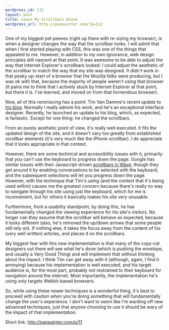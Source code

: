 ```yaml
--- 
wordpress_id: 112
layout: post
title: Leave My Scrollbars Alone
wordpress_url: http://panpainter.com/?p=112
---
```

One of my biggest pet peeves (right up there with re-sizing my browser), is when a designer changes the way that the scrollbar looks. I will admit that when I first started playing with CSS, this was one of the things that appealed to me. However, in addition to my own ignorance, web design principles still nascent at that point. It was awesome to be able to adjust the way that Internet Explorer's scrollbars looked: I could adjust the aesthetic of the scrollbar to match the way that my site was designed. It didn't work in that pesky up-start of a browser that the Mozilla folks were producing, but I was ok with that, because the majority of people weren't using that browser (it pains me to think that I actively stuck by Internet Explorer at that point, but there it is. I've learned, and moved on from that horrendous browser).

Now, all of this reminiscing has a point: Tim Van Damme's recent update to [his blog](http://maxvoltar.com). Normally I really admire his work, and he's an exceptional interface designer. Recently, he launched an update to his blog, which, as expected, is fantastic. Except for one thing: he changed the scrollbars.

From an purely aesthetic point of view, it's really well executed. It fits the updated design of the site, and it doesn't vary too greatly from established scrollbar elements (it's very much like the iPhone scrollbar). I do appreciate that it looks appropriate in that context.

However, there are some technical and accessibility issues with it, primarily that you can't use the keyboard to progress down the page. Google has similar issues with their Javascript-driven [scrollbars in Wave](http://ignorethecode.net/blog/2009/11/15/google_waves_scrollbars), though they get around it by enabling conversations to be selected with the keyboard, and the subsequent selections will let you progress down the page. However, with the technique that Tim's using (and the context that it's being used within) causes me the greatest concern because there's really no way to navigate through his site using just the keyboard, which for me is inconvenient, but for others it basically makes his site very unusable.

Furthermore, from a usability standpoint, by doing this, he has fundamentally changed the viewing experience for his site's visitors. No longer can they assume that the scrollbar will behave as expected, because it looks different (also, he's removed the up/down arrows that some people still rely on). If nothing else, it takes the focus away from the content of his (very well written) articles, and places it on the scrollbars.

My biggest fear with this new implementation is that many of the copy-cat designers out there will see what he's done (which is pushing the envelope, and usually a Very Good Thing) and will implement that without thinking about the impact. I think Tim can get away with it (although, again, I find it annoying) because his implementation is well executed, and his target audience is, for the most part, probably not restrained to their keyboard for navigation around the internet. Most importantly, the implementation he's using only targets Webkit-based browsers.

So, while using these newer techniques is a wonderful thing, it's best to proceed with caution when you're doing something that will fundamentally change the user's experience. I don't want to seem like I'm warding off new advanced techniques, just that anyone choosing to use it should be wary of the impact of that implementation.

Short link: <a href="http://panpainter.com/p/11">http://panpainter.com/p/11</a>
